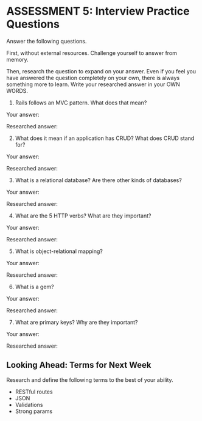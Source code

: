 # ASSESSMENT 5: Interview Practice Questions
Answer the following questions.

First, without external resources. Challenge yourself to answer from memory.

Then, research the question to expand on your answer. Even if you feel you have answered the question completely on your own, there is always something more to learn. Write your researched answer in your OWN WORDS.

1. Rails follows an MVC pattern. What does that mean?

  Your answer:

  Researched answer:



2. What does it mean if an application has CRUD? What does CRUD stand for?

  Your answer:

  Researched answer:



3. What is a relational database? Are there other kinds of databases?

  Your answer:

  Researched answer:



4. What are the 5 HTTP verbs? What are they important?

  Your answer:

  Researched answer:



5. What is object-relational mapping?

  Your answer:

  Researched answer:



6. What is a gem?

  Your answer:

  Researched answer:



7. What are primary keys? Why are they important?

  Your answer:

  Researched answer:



## Looking Ahead: Terms for Next Week

Research and define the following terms to the best of your ability.
- RESTful routes
- JSON
- Validations
- Strong params
